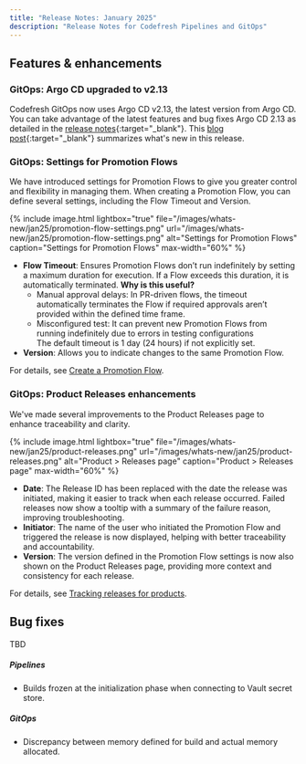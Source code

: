 ```yaml
---
title: "Release Notes: January 2025"
description: "Release Notes for Codefresh Pipelines and GitOps"
---
```

## Features & enhancements


### GitOps: Argo CD upgraded to v2.13

Codefresh GitOps now uses Argo CD v2.13, the latest version from Argo CD. You can take advantage of the latest features and bug fixes Argo CD 2.13 as detailed in the [release notes](https://github.com/argoproj/argo-cd/releases/tag/v2.13.0-rc1){:target="\_blank"}. 
This [blog post](https://blog.argoproj.io/argo-cd-v2-13-release-candidate-6cf5c98cc312){:target="\_blank"} summarizes what's new in this release. 


### GitOps: Settings for Promotion Flows
We have introduced settings for Promotion Flows to give you greater control and flexibility in managing them.
When creating a Promotion Flow, you can define several settings, including the Flow Timeout and Version. 

{% include 
   image.html 
   lightbox="true" 
   file="/images/whats-new/jan25/promotion-flow-settings.png" 
   url="/images/whats-new/jan25/promotion-flow-settings.png" 
   alt="Settings for Promotion Flows" 
   caption="Settings for Promotion Flows" 
   max-width="60%" 
   %}

* **Flow Timeout**: Ensures Promotion Flows don’t run indefinitely by setting a maximum duration for execution. If a Flow exceeds this duration, it is automatically terminated.
  **Why is this useful?**  
   * Manual approval delays: In PR-driven flows, the timeout automatically terminates the Flow if required approvals aren’t provided within the defined time frame.  
   * Misconfigured test: It can prevent new Promotion Flows from running indefinitely due to errors in testing configurations  
  The default timeout is 1 day (24 hours) if not explicitly set.
* **Version**: Allows you to indicate changes to the same Promotion Flow. 

For details, see [Create a Promotion Flow]({{site.baseurl}}/docs/promotions/promotion-flow/#create-a-promotion-flow).

### GitOps: Product Releases enhancements
We've made several improvements to the Product Releases page to enhance traceability and clarity.

{% include 
   image.html 
   lightbox="true" 
   file="/images/whats-new/jan25/product-releases.png" 
   url="/images/whats-new/jan25/product-releases.png" 
   alt="Product > Releases page" 
   caption="Product > Releases page" 
   max-width="60%" 
   %}

* **Date**: The Release ID has been replaced with the date the release was initiated, making it easier to track when each release occurred. Failed releases now show a tooltip with a summary of the failure reason, improving troubleshooting.
* **Initiator**: The name of the user who initiated the Promotion Flow and triggered the release is now displayed, helping with better traceability and accountability.
* **Version**: The version defined in the Promotion Flow settings is now also shown on the Product Releases page, providing more context and consistency for each release.

For details, see [Tracking releases for products]({{site.baseurl}}/docs/promotions/product-releases/).

## Bug fixes

TBD

##### Pipelines 
* Builds frozen at the initialization phase when connecting to Vault secret store.


##### GitOps
* Discrepancy between memory defined for build and actual memory allocated.








